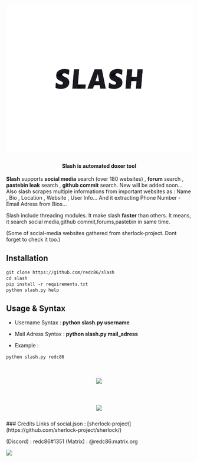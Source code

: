 <!-- Logo -->
<h1 align="center">
  <img src="./images/logo.png" height="400px" width="600px" alt="Slash">
</h1>
<h4 align="center">Slash is automated doxer tool</h4>

**Slash** supports **social media** search (over 180 websites) , **forum** search , **pastebin leak** search , **github commit** search. New will be added soon... Also slash scrapes multiple informations from important websites as : Name , Bio , Location , Website , User Info... And it extracting Phone Number - Email Adress from Bios... 

Slash include threading modules. It make slash **faster** than others. It means, it search social media,github commit,forums,pastebin in same time.

(Some of social-media websites gathered from sherlock-project. Dont forget to check it too.)

## Installation

```
git clone https://github.com/redc86/slash
cd slash
pip install -r requirements.txt
python slash.py help
```

## Usage & Syntax

* Username Syntax : **python slash.py username**
* Mail Adress Syntax : **python slash.py mail_adress**

* Example : 
```
python slash.py redc86
```
<h1 align="center">
  <img src="https://raw.githubusercontent.com/thesaderror/slash/main/images/1.png">
</h1>
<h1 align="center">
  <img src="https://github.com/thesaderror/slash/blob/main/images/2.png?raw=true">
</h1>
### Credits
Links of social.json : [sherlock-project](https://github.com/sherlock-project/sherlock/)


(Discord) : redc86#1351
(Matrix)  : @redc86:matrix.org

![](https://visitor-badge.glitch.me/badge?page_id=thesaderror.slash)
